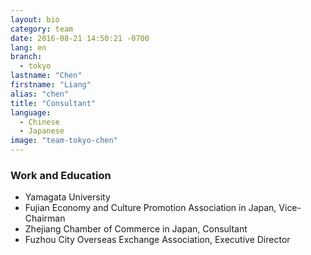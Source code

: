 ```yaml
---
layout: bio
category: team
date: 2016-08-21 14:50:21 -0700
lang: en
branch:
  - tokyo
lastname: "Chen"
firstname: "Liang"
alias: "chen"
title: "Consultant"
language:
  - Chinese
  - Japanese
image: "team-tokyo-chen"
---
```


### Work and Education
- Yamagata University
- Fujian Economy and Culture Promotion Association in Japan, Vice-Chairman
- Zhejiang Chamber of Commerce in Japan, Consultant
- Fuzhou City Overseas Exchange Association, Executive Director
